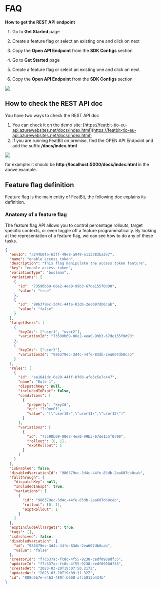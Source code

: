 # FAQ

**How to get the REST API endpoint**

1. Go to **Get Started** page
2. Create a feature flag or select an existing one and click on next
3. Copy the **Open API Endpoint** from the **SDK Configs** section
   
1. Go to **Get Started** page
2. Create a feature flag or select an existing one and click on next
3. Copy the **Open API Endpoint** from the **SDK Configs** section
   
![](/assets/faq/001.png)

## How to check the REST API doc

You have two ways to check the REST API doc

1. You can check it on the demo site: [https://featbit-tio-eu-api.azurewebsites.net/docs/index.html](https://featbit-tio-eu-api.azurewebsites.net/docs/index.html)
2. If you are running FeatBit on premise, find the OPEN API Endpoint and add the suffix **/docs/index.html**

![](/assets/faq/002.png)

for example: it should be **http://localhost:5000/docs/index.html** in the above example.

## Feature flag definition

Feature flag is the main entity of FeatBit, the following doc explains its definition.

### Anatomy of a feature flag

The feature flag API allows you to control percentage rollouts, target specific contexts, or even toggle off a feature programmatically. By looking at the representation of a feature flag, we can see how to do any of these tasks.

```json
{
  "envId": "a244b0fe-63ff-49e8-a949-e113383ba3e7",
  "name": "enable access token",
  "description": "This flag manipulate the access token feature",
  "key": "enable-access-token",
  "variationType": "boolean",
  "variations": [
    {
      "id": "73590b69-00e2-4ea0-99b3-67de155f0d90",
      "value": "true"
    },
    {
      "id": "986379ec-3d4c-44fe-83db-2ea607db0cab",
      "value": "false"
    }
  ],
  "targetUsers": [
    {
      "keyIds": ["user1", "user2"],
      "variationId": "73590b69-00e2-4ea0-99b3-67de155f0d90"
    },
    {
      "keyIds": ["user3"],
      "variationId": "986379ec-3d4c-44fe-83db-2ea607db0cab"
    }
  ],
  "rules": [
    {
      "id": "aa1641dc-6e20-44ff-8f60-afe5c5e7c447",
      "name": "Rule 1",
      "dispatchKey": null,
      "includedInExpt": false,
      "conditions": [
        {
          "property": "keyId",
          "op": "IsOneOf",
          "value": "[\"user10\",\"user11\",\"user12\"]"
        }
      ],
      "variations": [
        {
          "id": "73590b69-00e2-4ea0-99b3-67de155f0d90",
          "rollout": [0, 1],
          "exptRollout": 1
        }
      ]
    }
  ],
  "isEnabled": false,
  "disabledVariationId": "986379ec-3d4c-44fe-83db-2ea607db0cab",
  "fallthrough": {
    "dispatchKey": null,
    "includedInExpt": true,
    "variations": [
      {
        "id": "986379ec-3d4c-44fe-83db-2ea607db0cab",
        "rollout": [0, 1],
        "exptRollout": 1
      }
    ]
  },
  "exptIncludeAllTargets": true,
  "tags": [],
  "isArchived": false,
  "disabledVariation": {
    "id": "986379ec-3d4c-44fe-83db-2ea607db0cab",
    "value": "false"
  },
  "creatorId": "f7c637ac-fc8c-4f55-9238-cedf0908df35",
  "updatorId": "f7c637ac-fc8c-4f55-9238-cedf0908df35",
  "createdAt": "2023-03-20T19:07:50.217Z",
  "updatedAt": "2023-03-20T19:09:11.32Z",
  "id": "808d5b7e-e463-489f-b660-afcb013b434b"
}
```

